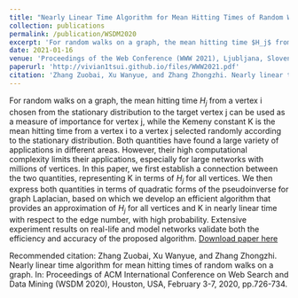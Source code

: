 ```yaml
---
title: "Nearly Linear Time Algorithm for Mean Hitting Times of Random Walks on a Graph"
collection: publications
permalink: /publication/WSDM2020
excerpt: 'For random walks on a graph, the mean hitting time $H_j$ from a vertex i chosen from the stationary distribution to the target vertex j can be used as a measure of importance for vertex j, while the Kemeny constant K is the mean hitting time from a vertex i to a vertex j selected randomly according to the stationary distribution. Both quantities have found a large variety of applications in different areas. However, their high computational complexity limits their applications, especially for large networks with millions of vertices. In this paper, we first establish a connection between the two quantities, representing K in terms of $H_j$ for all vertices. We then express both quantities in terms of quadratic forms of the pseudoinverse for graph Laplacian, based on which we develop an efficient algorithm that provides an approximation of $H_j$ for all vertices and K in nearly linear time with respect to the edge number, with high probability. Extensive experiment results on real-life and model networks validate both the efficiency and accuracy of the proposed algorithm.'
date: 2021-01-16
venue: 'Proceedings of the Web Conference (WWW 2021), Ljubljana, Slovenia'
paperurl: 'http://vivian1tsui.github.io/files/WWW2021.pdf'
citation: 'Zhang Zuobai, Xu Wanyue, and Zhang Zhongzhi. Nearly linear time algorithm for mean hitting times of random walks on a graph. In: Proceedings of ACM International Conference on Web Search and Data Mining (WSDM 2020), Houston, USA, February 3-7, 2020, pp.726-734.'
---
```

For random walks on a graph, the mean hitting time $H_j$ from a vertex i chosen from the stationary distribution to the target vertex j can be used as a measure of importance for vertex j, while the Kemeny constant K is the mean hitting time from a vertex i to a vertex j selected randomly according to the stationary distribution. Both quantities have found a large variety of applications in different areas. However, their high computational complexity limits their applications, especially for large networks with millions of vertices. In this paper, we first establish a connection between the two quantities, representing K in terms of $H_j$ for all vertices. We then express both quantities in terms of quadratic forms of the pseudoinverse for graph Laplacian, based on which we develop an efficient algorithm that provides an approximation of $H_j$ for all vertices and K in nearly linear time with respect to the edge number, with high probability. Extensive experiment results on real-life and model networks validate both the efficiency and accuracy of the proposed algorithm.
[Download paper here](http://vivian1tsui.github.io/files/WSDM2020.pdf)

Recommended citation: Zhang Zuobai, Xu Wanyue, and Zhang Zhongzhi. Nearly linear time algorithm for mean hitting times of random walks on a graph. In: Proceedings of ACM International Conference on Web Search and Data Mining (WSDM 2020), Houston, USA, February 3-7, 2020, pp.726-734.
